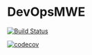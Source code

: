 # DevOpsMWE

[![Build Status](https://github.com/MolecularTheoryGroup/DevOpsMWE.jl/actions/workflows/CI.yml/badge.svg?branch=main)](https://github.com/MolecularTheoryGroup/DevOpsMWE.jl/actions/workflows/CI.yml?query=branch%3Amain)

[![codecov](https://codecov.io/gh/MolecularTheoryGroup/DevOpsMWE.jl/branch/main/graph/badge.svg?token=CODECOV_TOKEN)](https://codecov.io/gh/owner/repo)
